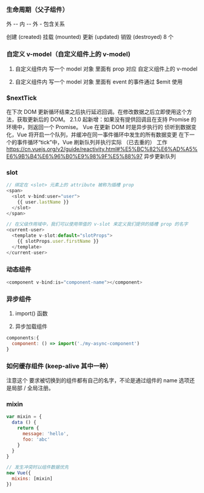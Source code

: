 ### 生命周期（父子组件）

外 -- 内 -- 外  - 包含关系

创建 (created) 挂载 (mounted) 更新 (updated) 销毁 (destroyed) 8 个

### 自定义 v-model（自定义组件上的 v-model)

1. 自定义组件内 写一个 model 对象 里面有 prop 对应  自定义组件上的 v-model

2. 自定义组件内 写一个 model 对象 里面有 event 的事件通过 $emit 使用

### $nextTick

在下次 DOM 更新循环结束之后执行延迟回调。在修改数据之后立即使用这个方法，获取更新后的 DOM。  2.1.0 起新增：如果没有提供回调且在支持 Promise 的环境中，则返回一个 Promise。
   Vue 在更新 DOM 时是异步执行的
   侦听到数据变化，Vue 将开启一个队列，并缓冲在同一事件循环中发生的所有数据变更
   在下一个的事件循环“tick”中，Vue 刷新队列并执行实际 （已去重的） 工作
   https://cn.vuejs.org/v2/guide/reactivity.html#%E5%BC%82%E6%AD%A5%E6%9B%B4%E6%96%B0%E9%98%9F%E5%88%97 异步更新队列

### slot

```js
// 绑定在 <slot> 元素上的 attribute 被称为插槽 prop
<span>
  <slot v-bind:user="user">
    {{ user.lastName }}
  </slot>
</span>
```

```js
// 在父级作用域中，我们可以使用带值的 v-slot 来定义我们提供的插槽 prop 的名字
<current-user>
  <template v-slot:default="slotProps">
    {{ slotProps.user.firstName }}
  </template>
</current-user>
```

### 动态组件

```js
<component v-bind:is="component-name"></component>
```

### 异步组件

1. import() 函数

2. 异步加载组件

```js
components:{
  component: () => import('./my-async-component')
}
```

### 如何缓存组件 (keep-alive 其中一种）

注意这个 <keep-alive> 要求被切换到的组件都有自己的名字，不论是通过组件的 name 选项还是局部 / 全局注册。

### mixin

```js
var mixin = {
  data () {
    return {
      message: 'hello',
      foo: 'abc'
    }
  }
}

// 发生冲突时以组件数据优先
new Vue({
  mixins: [mixin]
})
```
